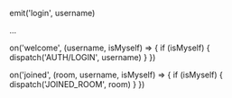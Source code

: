 emit('login', username)

...

on('welcome', (username, isMyself) => {
  if (isMyself) {
    dispatch('AUTH/LOGIN', username)
  }
})

on('joined', (room, username, isMyself) => {
  if (isMyself) {
    dispatch('JOINED_ROOM', room)
  }
})